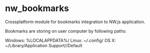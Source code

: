 # nw_bookmarks
Crossplatform module for bookmarks integration to NW.js application. 

Bookmarks are storing on user computer by following paths:

Windows: %LOCALAPPDATA%/<name>
Linux: ~/.config/<name>
OS X: ~/Library/Application Support/<name>/Default


